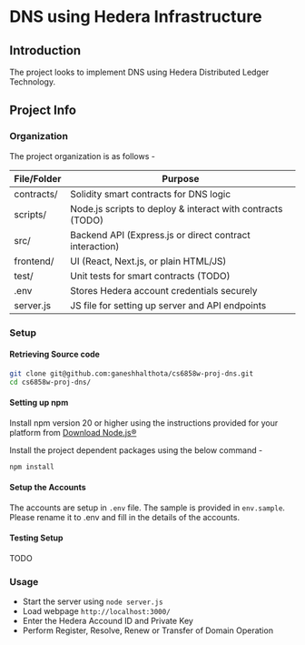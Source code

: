 # DNS using Hedera Infrastructure

## Introduction

The project looks to implement DNS using Hedera Distributed Ledger Technology.

## Project Info

### Organization

The project organization is as follows -

| File/Folder | Purpose |
| --- | --- |
| contracts/ | Solidity smart contracts for DNS logic |
| scripts/ | Node.js scripts to deploy & interact with contracts (TODO) |
| src/ | Backend API (Express.js or direct contract interaction) |
| frontend/ | UI (React, Next.js, or plain HTML/JS) |
| test/ | Unit tests for smart contracts (TODO) |
| .env | Stores Hedera account credentials securely |
| server.js | JS file for setting up server and API endpoints |

### Setup

#### Retrieving Source code

```bash
git clone git@github.com:ganeshhalthota/cs6858w-proj-dns.git
cd cs6858w-proj-dns/
```

#### Setting up npm

Install npm version 20 or higher using the instructions provided for your platform from [Download Node.js®](https://nodejs.org/en/download)

Install the project dependent packages using the below command -

```bash
npm install
```

#### Setup the Accounts

The accounts are setup in `.env` file. The sample is provided in `env.sample`.
Please rename it to .env and fill in the details of the accounts.

#### Testing Setup

TODO

### Usage
- Start the server using `node server.js`
- Load webpage `http://localhost:3000/`
- Enter the Hedera Accound ID and Private Key
- Perform Register, Resolve, Renew or Transfer of Domain Operation
